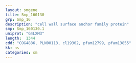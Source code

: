 ```yaml
---
layout: smgene
title: Smp_160130
grp: Smp_16
description: "cell wall surface anchor family protein"
smp: Smp_160130.1
uniprot: "G4LXM3"
length:  1344
cdd: "COG4886, PLN00113, cl19302, pfam12799, pfam13855"
kk: ns
categories: sm
---
```

